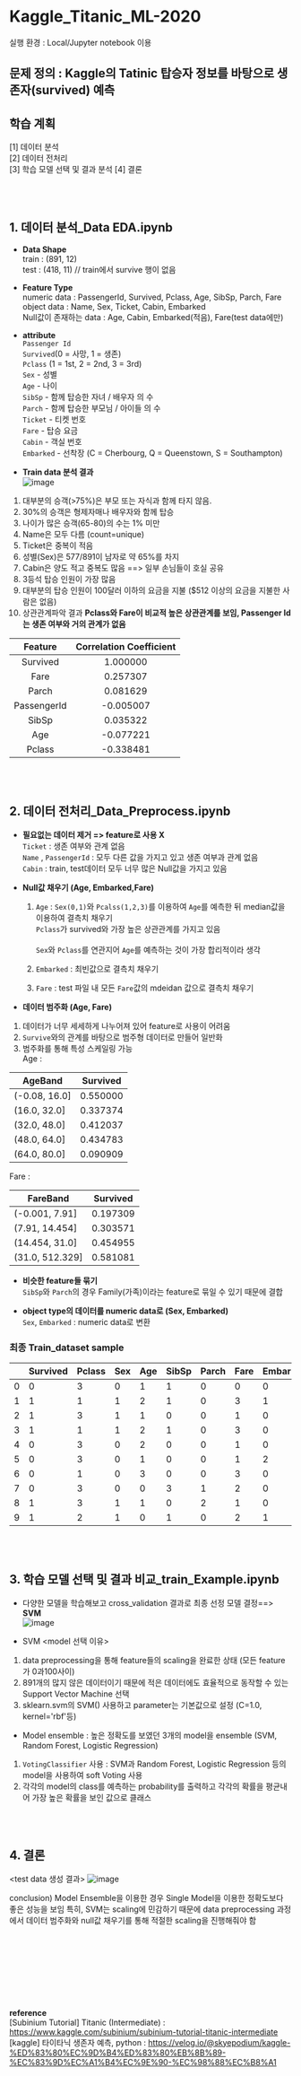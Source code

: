 # Kaggle_Titanic_ML-2020
실행 환경 : Local/Jupyter notebook 이용

## 문제 정의 : Kaggle의 Tatinic 탑승자 정보를 바탕으로 생존자(survived) 예측
## 학습 계획
[1] 데이터 분석 <br>
[2] 데이터 전처리<br>
[3] 학습 모델 선택 및 결과 분석
[4] 결론<br>

<br><br>


## 1. 데이터 분석_Data EDA.ipynb
* **Data Shape** <br>
train : (891, 12) <br>
test : (418, 11) // train에서 survive 행이 없음 <br>

* **Feature Type** <br>
numeric data : PassengerId, Survived, Pclass, Age, SibSp, Parch, Fare<br>
object data : Name, Sex, Ticket, Cabin, Embarked<br>
Null값이 존재하는 data : Age, Cabin, Embarked(적음), Fare(test data에만)<br>

* **attribute** <br>
`Passenger Id`<br>
`Survived`(0 = 사망, 1 = 생존)<br>
`Pclass` (1 = 1st, 2 = 2nd, 3 = 3rd)<br>
`Sex` - 성별<br>
`Age` - 나이<br>
`SibSp` - 함께 탑승한 자녀 / 배우자 의 수<br>
`Parch` - 함께 탑승한 부모님 / 아이들 의 수<br>
`Ticket` - 티켓 번호<br>
`Fare` - 탑승 요금<br>
`Cabin` - 객실 번호<br>
`Embarked` - 선착장 (C = Cherbourg, Q = Queenstown, S = Southampton)<br>

* **Train data 분석 결과** <br>
![image](https://user-images.githubusercontent.com/55186800/85547142-8d2aef80-b658-11ea-97ee-8ea3b0dca570.png) 
1. 대부분의 승객(>75%)은 부모 또는 자식과 함께 타지 않음.<br>
2. 30%의 승객은 형제자매나 배우자와 함께 탑승<br>
3. 나이가 많은 승객(65-80)의 수는 1% 미만<br>
4. Name은 모두 다름 (count=unique)<br>
5. Ticket은 중복이 적음<br>
6. 성별(Sex)은 577/891이 남자로 약 65%를 차지<br>
7. Cabin은 양도 적고 중복도 많음 ==> 일부 손님들이 호실 공유<br>
8. 3등석 탑승 인원이 가장 많음<br>
9. 대부분의 탑승 인원이 100달러 이하의 요금을 지불 ($512 이상의 요금을 지불한 사람은 없음)<br>
10. 상관관계파악 결과 **Pclass와 Fare이 비교적 높은 상관관계를 보임, Passenger Id는 생존 여부와 거의 관계가 없음** <br>
<Correlation>
  
  
**Feature** | **Correlation Coefficient**  
:----: | :----:
Survived | 1.000000 
Fare | 0.257307      
Parch |  0.081629   
PassengerId | -0.005007 
SibSp | 0.035322  
Age | -0.077221  
Pclass | -0.338481
             

<br><br>


## 2. 데이터 전처리_Data_Preprocess.ipynb
* **필요없는 데이터 제거 => feature로 사용 X**<br>
`Ticket` : 생존 여부와 관계 없음<br>
`Name` , `PassengerId` : 모두 다른 값을 가지고 있고 생존 여부과 관계 없음 <br>
`Cabin` : train, test데이터 모두 너무 많은 Null값을 가지고 있음<br>

* **Null값 채우기 (Age, Embarked,Fare)**<br>
  1. `Age` : `Sex(0,1)`와 `Pcalss(1,2,3)`를 이용하여 `Age`를 예측한 뒤 median값을 이용하여 결측치 채우기<br>
  `Pclass`가 survived와 가장 높은 상관관계를 가지고 있음<br>  
  `Sex`와 `Pclass`를 연관지어 `Age`를 예측하는 것이 가장 합리적이라 생각<br>
 
  2. `Embarked` : 최빈값으로 결측치 채우기<br>

  3. `Fare` : test 파일 내 모든 `Fare`값의 mdeidan 값으로 결측치 채우기<br>


* **데이터 범주화 (Age, Fare)**<br>
1. 데이터가 너무 세세하게 나누어져 있어 feature로 사용이 어려움<br>
2. `Survive`와의 관계를 바탕으로 범주형 데이터로 만들어 일반화<br>
3. 범주화를 통해 특성 스케일링 가능 <br>
Age : 

AgeBand | Survived
-- | --
(-0.08, 16.0] | 0.550000
(16.0, 32.0] | 0.337374
(32.0, 48.0] | 0.412037
(48.0, 64.0] | 0.434783
(64.0, 80.0] | 0.090909

 Fare :

FareBand | Survived
-- | --
(-0.001, 7.91] | 0.197309
(7.91, 14.454] | 0.303571
(14.454, 31.0] | 0.454955
(31.0, 512.329] | 0.581081

* **비슷한 feature들 묶기**<br>
`SibSp`와 `Parch`의 경우 Family(가족)이라는 feature로 묶일 수 있기 때문에 결합<br>

* **object type의 데이터를 numeric data로 (Sex, Embarked)**<br>
`Sex`, `Embarked` : numeric data로 변환<br>


### 최종 Train_dataset sample

  | **Survived** | **Pclass** | **Sex** | **Age** | **SibSp** | **Parch** | **Fare** | **Embarked** | **Family**
-- | -- | -- | -- | -- | -- | -- | -- | -- | --
0 | 0 | 3 | 0 | 1 | 1 | 0 | 0 | 0 | 2
1 | 1 | 1 | 1 | 2 | 1 | 0 | 3 | 1 | 2
2 | 1 | 3 | 1 | 1 | 0 | 0 | 1 | 0 | 1
3 | 1 | 1 | 1 | 2 | 1 | 0 | 3 | 0 | 2
4 | 0 | 3 | 0 | 2 | 0 | 0 | 1 | 0 | 1
5 | 0 | 3 | 0 | 1 | 0 | 0 | 1 | 2 | 1
6 | 0 | 1 | 0 | 3 | 0 | 0 | 3 | 0 | 1
7 | 0 | 3 | 0 | 0 | 3 | 1 | 2 | 0 | 5
8 | 1 | 3 | 1 | 1 | 0 | 2 | 1 | 0 | 3
9 | 1 | 2 | 1 | 0 | 1 | 0 | 2 | 1 | 2


<br><br>

## 3. 학습 모델 선택 및 결과 비교_train_Example.ipynb
* 다양한 모델을 학습해보고 cross_validation 결과로 최종 선정 모델 결정==> **SVM**<br>
![image](https://user-images.githubusercontent.com/55186800/86536554-8ab37a00-bf23-11ea-9875-820e5214b064.png)<br>

* SVM 
<model 선택 이유>
 1. data preprocessing을 통해 feature들의 scaling을 완료한 상태 (모든 feature가 0과100사이)
 2. 891개의 많지 않은 데이터이기 때문에 적은 데이터에도 효율적으로 동작할 수 있는 Support Vector Machine 선택
 3. sklearn.svm의 SVM() 사용하고 parameter는 기본값으로 설정 (C=1.0, kernel='rbf'등)

* Model ensemble : 높은 정확도를 보였던 3개의 model을 ensemble (SVM, Random Forest, Logistic Regression)
1. `VotingClassifier` 사용 : SVM과 Random Forest, Logistic Regression 등의 model을 사용하여 soft Voting 사용
2. 각각의 model의 class를 예측하는 probability를 출력하고 각각의 확률을 평균내어 가장 높은 확률을 보인 값으로 클래스 


<br><br>


## 4. 결론
<test data 생성 결과>
![image](https://user-images.githubusercontent.com/55186800/86795134-38e82c80-c0a8-11ea-95b4-e5bdaac66992.png)

conclusion) Model Ensemble을 이용한 경우 Single Model을 이용한 정확도보다 좋은 성능을 보임
특히, SVM는 scaling에 민감하기 때문에 data preprocessing 과정에서 데이터 범주화와 null값 채우기를 통해 적절한 scaling을 진행해줘야 함







<br><br><br><br>
---------------------------------------------------------------------------------------------------------------------------------------------------------------------------------
**reference**<br>
[Subinium Tutorial] Titanic (Intermediate) : https://www.kaggle.com/subinium/subinium-tutorial-titanic-intermediate
[kaggle] 타이타닉 생존자 예측, python : https://velog.io/@skyepodium/kaggle-%ED%83%80%EC%9D%B4%ED%83%80%EB%8B%89-%EC%83%9D%EC%A1%B4%EC%9E%90-%EC%98%88%EC%B8%A1
